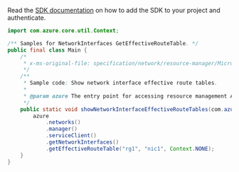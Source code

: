 Read the [SDK documentation](https://github.com/Azure/azure-sdk-for-java/blob/azure-resourcemanager_2.15.0/sdk/resourcemanager/azure-resourcemanager/README.md) on how to add the SDK to your project and authenticate.

```java
import com.azure.core.util.Context;

/** Samples for NetworkInterfaces GetEffectiveRouteTable. */
public final class Main {
    /*
     * x-ms-original-file: specification/network/resource-manager/Microsoft.Network/stable/2021-05-01/examples/NetworkInterfaceEffectiveRouteTableList.json
     */
    /**
     * Sample code: Show network interface effective route tables.
     *
     * @param azure The entry point for accessing resource management APIs in Azure.
     */
    public static void showNetworkInterfaceEffectiveRouteTables(com.azure.resourcemanager.AzureResourceManager azure) {
        azure
            .networks()
            .manager()
            .serviceClient()
            .getNetworkInterfaces()
            .getEffectiveRouteTable("rg1", "nic1", Context.NONE);
    }
}
```
